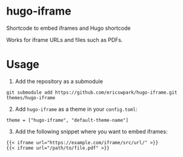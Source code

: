 # hugo-iframe

Shortcode to embed iframes and Hugo shortcode

Works for iframe URLs and files such as PDFs.

# Usage

1. Add the repository as a submodule

```
git submodule add https://github.com/ericswpark/hugo-iframe.git themes/hugo-iframe
```

2. Add `hugo-iframe` as a theme in your `config.toml`:

```
theme = ["hugo-iframe", "default-theme-name"]
```

3. Add the following snippet where you want to embed iframes:

```
{{< iframe url="https://example.com/iframe/src/url/" >}}
{{< iframe url="/path/to/file.pdf" >}}
```

